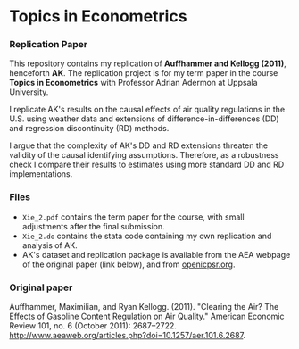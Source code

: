 # Topics in Econometrics

### Replication Paper

This repository contains my replication of **Auffhammer and Kellogg (2011)**, henceforth **AK**. The replication project is for my term paper in the course **Topics in Econometrics** with Professor Adrian Adermon at Uppsala University.

I replicate AK's results on the causal effects of air quality regulations in the U.S. using weather data and extensions of difference-in-differences (DD) and regression discontinuity (RD) methods.

I argue that the complexity of AK's DD and RD extensions threaten the validity of the causal identifying assumptions. Therefore, as a robustness check I compare their results to estimates using more standard DD and RD implementations.

### Files
* `Xie_2.pdf` contains the term paper for the course, with small adjustments after the final submission.
* `Xie_2.do` contains the stata code containing my own replication and analysis of AK.
* AK's dataset and replication package is available from the AEA webpage of the original paper (link below), and from [openicpsr.org](https://www.openicpsr.org/openicpsr/project/112465/version/V1/view).

### Original paper
Auffhammer, Maximilian, and Ryan Kellogg. (2011). "Clearing the Air? The Effects of
Gasoline Content Regulation on Air Quality." American Economic Review 101, no. 6 (October
2011): 2687–2722. http://www.aeaweb.org/articles.php?doi=10.1257/aer.101.6.2687.
